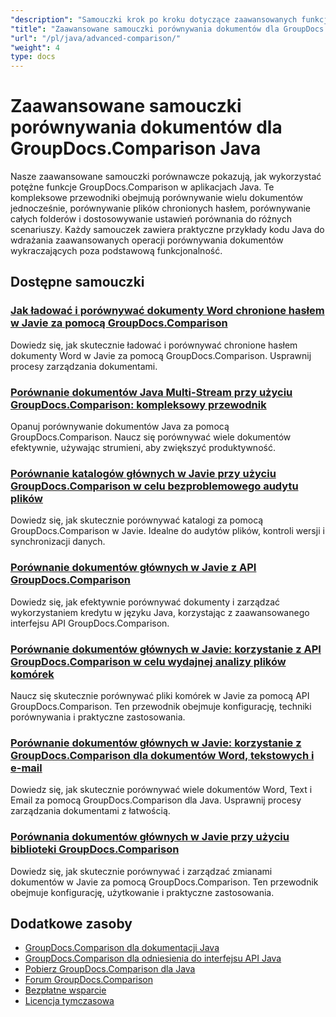 ```yaml
---
"description": "Samouczki krok po kroku dotyczące zaawansowanych funkcji porównywania, w tym porównywania wielu dokumentów, ustawień porównywania i dokumentów chronionych."
"title": "Zaawansowane samouczki porównywania dokumentów dla GroupDocs.Comparison Java"
"url": "/pl/java/advanced-comparison/"
"weight": 4
type: docs
---
```

# Zaawansowane samouczki porównywania dokumentów dla GroupDocs.Comparison Java

Nasze zaawansowane samouczki porównawcze pokazują, jak wykorzystać potężne funkcje GroupDocs.Comparison w aplikacjach Java. Te kompleksowe przewodniki obejmują porównywanie wielu dokumentów jednocześnie, porównywanie plików chronionych hasłem, porównywanie całych folderów i dostosowywanie ustawień porównania do różnych scenariuszy. Każdy samouczek zawiera praktyczne przykłady kodu Java do wdrażania zaawansowanych operacji porównywania dokumentów wykraczających poza podstawową funkcjonalność.

## Dostępne samouczki

### [Jak ładować i porównywać dokumenty Word chronione hasłem w Javie za pomocą GroupDocs.Comparison](./groupdocs-compare-protected-word-documents-java/)
Dowiedz się, jak skutecznie ładować i porównywać chronione hasłem dokumenty Word w Javie za pomocą GroupDocs.Comparison. Usprawnij procesy zarządzania dokumentami.

### [Porównanie dokumentów Java Multi-Stream przy użyciu GroupDocs.Comparison: kompleksowy przewodnik](./java-groupdocs-comparison-multi-stream-document-guide/)
Opanuj porównywanie dokumentów Java za pomocą GroupDocs.Comparison. Naucz się porównywać wiele dokumentów efektywnie, używając strumieni, aby zwiększyć produktywność.

### [Porównanie katalogów głównych w Javie przy użyciu GroupDocs.Comparison w celu bezproblemowego audytu plików](./master-directory-comparison-java-groupdocs-comparison/)
Dowiedz się, jak skutecznie porównywać katalogi za pomocą GroupDocs.Comparison w Javie. Idealne do audytów plików, kontroli wersji i synchronizacji danych.

### [Porównanie dokumentów głównych w Javie z API GroupDocs.Comparison](./master-document-comparison-java-groupdocs-api/)
Dowiedz się, jak efektywnie porównywać dokumenty i zarządzać wykorzystaniem kredytu w języku Java, korzystając z zaawansowanego interfejsu API GroupDocs.Comparison.

### [Porównanie dokumentów głównych w Javie: korzystanie z API GroupDocs.Comparison w celu wydajnej analizy plików komórek](./groupdocs-comparison-java-api-document-comparison/)
Naucz się skutecznie porównywać pliki komórek w Javie za pomocą API GroupDocs.Comparison. Ten przewodnik obejmuje konfigurację, techniki porównywania i praktyczne zastosowania.

### [Porównanie dokumentów głównych w Javie: korzystanie z GroupDocs.Comparison dla dokumentów Word, tekstowych i e-mail](./master-document-comparison-java-groupdocs/)
Dowiedz się, jak skutecznie porównywać wiele dokumentów Word, Text i Email za pomocą GroupDocs.Comparison dla Java. Usprawnij procesy zarządzania dokumentami z łatwością.

### [Porównania dokumentów głównych w Javie przy użyciu biblioteki GroupDocs.Comparison](./master-java-document-comparisons-groupdocs/)
Dowiedz się, jak skutecznie porównywać i zarządzać zmianami dokumentów w Javie za pomocą GroupDocs.Comparison. Ten przewodnik obejmuje konfigurację, użytkowanie i praktyczne zastosowania.

## Dodatkowe zasoby

- [GroupDocs.Comparison dla dokumentacji Java](https://docs.groupdocs.com/comparison/java/)
- [GroupDocs.Comparison dla odniesienia do interfejsu API Java](https://reference.groupdocs.com/comparison/java/)
- [Pobierz GroupDocs.Comparison dla Java](https://releases.groupdocs.com/comparison/java/)
- [Forum GroupDocs.Comparison](https://forum.groupdocs.com/c/comparison)
- [Bezpłatne wsparcie](https://forum.groupdocs.com/)
- [Licencja tymczasowa](https://purchase.groupdocs.com/temporary-license/)